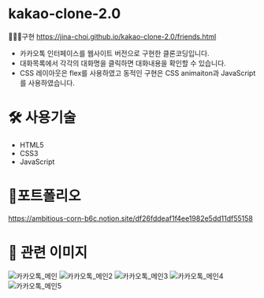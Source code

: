 # kakao-clone-2.0

👩🏻‍💻구현
https://jina-choi.github.io/kakao-clone-2.0/friends.html

- 카카오톡 인터페이스를 웹사이트 버전으로 구현한 클론코딩입니다.
- 대화목록에서 각각의 대화명을 클릭하면 대화내용을 확인할 수 있습니다.
- CSS 레이아웃은 flex를 사용하였고 동적인 구현은 CSS animaiton과 JavaScript를 사용하였습니다.

# 🛠 사용기술
- HTML5
- CSS3
- JavaScript

# 📖포트폴리오
https://ambitious-corn-b6c.notion.site/df26fddeaf1f4ee1982e5dd11df55158


# 🙂 관련 이미지
![카카오톡_메인](https://user-images.githubusercontent.com/54574730/194704388-f4c85f71-de0f-4abd-868c-87c99011d1e8.PNG)
![카카오톡_메인2](https://user-images.githubusercontent.com/54574730/194704389-e08644da-2333-46fb-a412-b73ad67f3f09.PNG)
![카카오톡_메인3](https://user-images.githubusercontent.com/54574730/194704390-bb02bbeb-0328-406d-9633-923f541c015f.PNG)
![카카오톡_메인4](https://user-images.githubusercontent.com/54574730/194704391-2cb49a9f-be91-4621-84d6-ce1987674437.PNG)
![카카오톡_메인5](https://user-images.githubusercontent.com/54574730/194704392-3ebc72b3-1765-4134-9553-80f74f9665ec.PNG)
